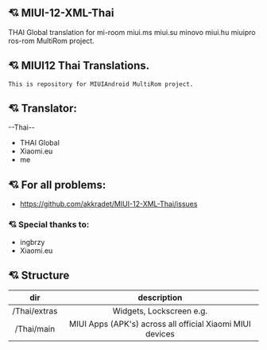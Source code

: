 ## :cupid: MIUI-12-XML-Thai
THAI Global translation for mi-room miui.ms miui.su minovo miui.hu miuipro ros-rom MultiRom project.
## :cupid: MIUI12 Thai Translations.
    This is repository for MIUIAndroid MultiRom project.
## :cupid: Translator:
--Thai--
- THAI Global
- Xiaomi.eu
- me
## :cupid: For all problems:
- https://github.com/akkradet/MIUI-12-XML-Thai/issues

### :cupid: Special thanks to:
- ingbrzy
- Xiaomi.eu

## :cupid: Structure

dir | description
:------------: | :------------:
/Thai/extras | Widgets, Lockscreen e.g.
/Thai/main | MIUI Apps (APK's) across all official Xiaomi MIUI devices

